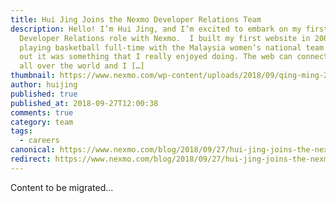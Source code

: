 ```yaml
---
title: Hui Jing Joins the Nexmo Developer Relations Team
description: Hello! I’m Hui Jing, and I’m excited to embark on my first
  Developer Relations role with Nexmo.  I built my first website in 2009 while
  playing basketball full-time with the Malaysia women’s national team. Turns
  out it was something that I really enjoyed doing. The web can connect people
  all over the world and I […]
thumbnail: https://www.nexmo.com/wp-content/uploads/2018/09/qing-ming-2018-22.jpg
author: huijing
published: true
published_at: 2018-09-27T12:00:38
comments: true
category: team
tags:
  - careers
canonical: https://www.nexmo.com/blog/2018/09/27/hui-jing-joins-the-nexmo-developer-relations-team-dr
redirect: https://www.nexmo.com/blog/2018/09/27/hui-jing-joins-the-nexmo-developer-relations-team-dr
---
```

Content to be migrated...